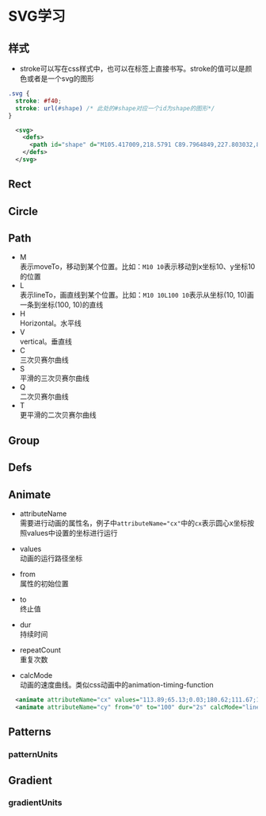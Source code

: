 # SVG学习

## 样式
 - stroke可以写在css样式中，也可以在标签上直接书写。stroke的值可以是颜色或者是一个svg的图形
```css
.svg {
  stroke: #f40;
  stroke: url(#shape) /* 此处的#shape对应一个id为shape的图形*/
}
```
```xml
  <svg>
    <defs>
      <path id="shape" d="M105.417009,218.5791 C89.7964849,227.803032,87.33725080,229.255212,84.2903746,229.286233 L81.8020835,227.884425 C2.95260334,183.463645,2.327776400,183.111642,1.80907665,182.598128"></path>
    </defs>
  </svg>
```

## Rect

## Circle

## Path
- M   
  表示moveTo，移动到某个位置。比如：``M10 10``表示移动到x坐标10、y坐标10的位置
- L   
  表示lineTo，画直线到某个位置。比如：``M10 10L100 10``表示从坐标(10, 10)画一条到坐标(100, 10)的直线
- H   
  Horizontal。水平线
- V   
  vertical。垂直线
- C   
  三次贝赛尔曲线
- S   
  平滑的三次贝赛尔曲线
- Q   
  二次贝赛尔曲线
- T   
  更平滑的二次贝赛尔曲线

## Group

## Defs

## Animate
- attributeName   
  需要进行动画的属性名，例子中``attributeName="cx"``中的``cx``表示圆心x坐标按照values中设置的坐标进行运行

- values   
  动画的运行路径坐标

- from   
  属性的初始位置

- to   
  终止值

- dur   
  持续时间

- repeatCount   
  重复次数

- calcMode   
  动画的速度曲线。类似css动画中的animation-timing-function
```xml
  <animate attributeName="cx" values="113.89;65.13;0.03;180.62;111.67;153.64" dur="2s" calcMode="linear" repeatCount="indefinite"></animate>
  <animate attributeName="cy" from="0" to="100" dur="2s" calcMode="linear" repeatCount="indefinite"></animate>
```
  
## Patterns

### patternUnits


## Gradient

### gradientUnits
